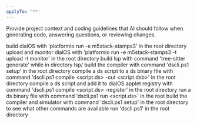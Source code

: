 ```yaml
---
applyTo: '**'
---
```

Provide project context and coding guidelines that AI should follow when generating code, answering questions, or reviewing changes.

build dialOS with 'platformio run -e m5stack-stamps3' in the root directory
upload and monitor dialOS with 'platformio run -e m5stack-stamps3 -t upload -t monitor' in the root directory
build lsp with command 'tree-sitter generate' while in directory lsp/
build the compiler with command 'dscli.ps1 setup' in the root directory
compile a ds script to a ds binary file with command 'dscli.ps1 compile <script.ds> -out <script.dsb>' in the root directory
compile a ds script and add it to dialOS applet registry with command 'dscli.ps1 compile <script.ds> -register' in the root directory
run a ds binary file with command 'dscli.ps1 run <script.ds>' in the root 
build the compiler and simulator with command 'dscli.ps1 setup' in the root directory
to see what other commands are available run 'dscli.ps1' in the root directory